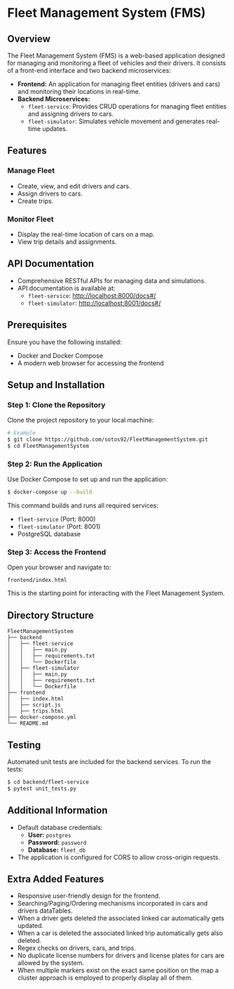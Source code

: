 # Fleet Management System (FMS)

## Overview
The Fleet Management System (FMS) is a web-based application designed for managing and monitoring a fleet of vehicles and their drivers. It consists of a front-end interface and two backend microservices:

- **Frontend:** An application for managing fleet entities (drivers and cars) and monitoring their locations in real-time.
- **Backend Microservices:**
  - `fleet-service`: Provides CRUD operations for managing fleet entities and assigning drivers to cars.
  - `fleet-simulator`: Simulates vehicle movement and generates real-time updates.

## Features
### Manage Fleet
- Create, view, and edit drivers and cars.
- Assign drivers to cars.
- Create trips.

### Monitor Fleet
- Display the real-time location of cars on a map.
- View trip details and assignments.

## API Documentation
- Comprehensive RESTful APIs for managing data and simulations.
- API documentation is available at:
  - `fleet-service`: [http://localhost:8000/docs#/](http://localhost:8000/docs#/)
  - `fleet-simulator`: [http://localhost:8001/docs#/](http://localhost:8001/docs#/)

## Prerequisites
Ensure you have the following installed:
- Docker and Docker Compose
- A modern web browser for accessing the frontend

## Setup and Installation
### Step 1: Clone the Repository
Clone the project repository to your local machine:
```bash
# Example
$ git clone https://github.com/sotos92/FleetManagementSystem.git
$ cd FleetManagementSystem
```

### Step 2: Run the Application
Use Docker Compose to set up and run the application:
```bash
$ docker-compose up --build
```

This command builds and runs all required services:
- `fleet-service` (Port: 8000)
- `fleet-simulator` (Port: 8001)
- PostgreSQL database

### Step 3: Access the Frontend
Open your browser and navigate to:
```
frontend/index.html
```
This is the starting point for interacting with the Fleet Management System.

## Directory Structure
```
FleetManagementSystem
├── backend
│   ├── fleet-service
│   │   ├── main.py
│   │   ├── requirements.txt
│   │   └── Dockerfile
│   ├── fleet-simulator
│   │   ├── main.py
│   │   ├── requirements.txt
│   │   └── Dockerfile
├── frontend
│   ├── index.html
│   ├── script.js
│   ├── trips.html
├── docker-compose.yml
└── README.md
```

## Testing
Automated unit tests are included for the backend services. To run the tests:
```bash
$ cd backend/fleet-service
$ pytest unit_tests.py
```

## Additional Information
- Default database credentials:
  - **User:** `postgres`
  - **Password:** `password`
  - **Database:** `fleet_db`
- The application is configured for CORS to allow cross-origin requests.

## Extra Added Features
- Responsive user-friendly design for the frontend.
- Searching/Paging/Ordering mechanisms incorporated in cars and drivers dataTables.
- When a driver gets deleted the associated linked car automatically gets updated.
- When a car is deleted the associated linked trip automatically gets also deleted.
- Regex checks on drivers, cars, and trips.
- No duplicate license numbers for drivers and license plates for cars are allowed by the system.
- When multiple markers exist on the exact same position on the map a cluster approach is employed to properly display all of them.


